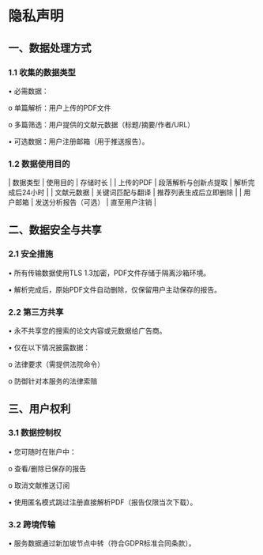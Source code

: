 # 隐私声明

## 一、数据处理方式

### 1.1 收集的数据类型

•	必需数据：

o	单篇解析：用户上传的PDF文件

o	多篇筛选：用户提供的文献元数据（标题/摘要/作者/URL）

•	可选数据：用户注册邮箱（用于推送报告）。

### 1.2 数据使用目的

| 数据类型 | 使用目的 | 存储时长 |
| 上传的PDF | 段落解析与创新点提取 | 解析完成后24小时 |
| 文献元数据 |	关键词匹配与翻译	| 推荐列表生成后立即删除 |
| 用户邮箱	| 发送分析报告（可选） |	直至用户注销 |

## 二、数据安全与共享

### 2.1 安全措施

•	所有传输数据使用TLS 1.3加密，PDF文件存储于隔离沙箱环境。

•	解析完成后，原始PDF文件自动删除，仅保留用户主动保存的报告。

### 2.2 第三方共享

•	永不共享您的搜索的论文内容或元数据给广告商。

•	仅在以下情况披露数据：

o	法律要求（需提供法院命令）

o	防御针对本服务的法律索赔

## 三、用户权利
### 3.1 数据控制权

•	您可随时在账户中：

o	查看/删除已保存的报告

o	取消文献推送订阅

•	使用匿名模式跳过注册直接解析PDF（报告仅限当次下载）。

### 3.2 跨境传输

•	服务数据通过新加坡节点中转（符合GDPR标准合同条款）。

